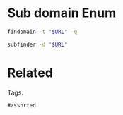 # Sub domain Enum
```bash
findomain -t "$URL" -q
```

```bash
subfinder -d "$URL"
```

# Related


Tags:

    #assorted
